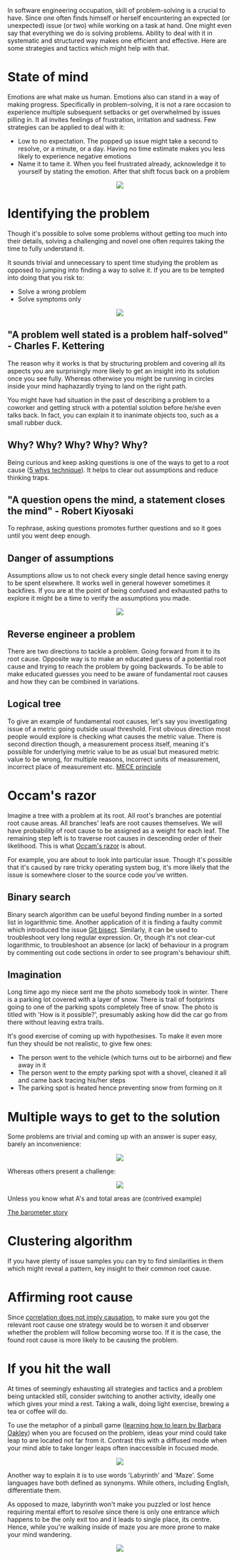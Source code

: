 In software engineering occupation, skill of problem-solving is a crucial to have. Since one often finds himself or herself encountering an expected (or unexpected) issue (or two) while working on a task at hand. One might even say that everything we do is solving problems. Ability to deal with it in systematic and structured way makes one efficient and effective. Here are some strategies and tactics which might help with that. 

# State of mind

Emotions are what make us human. Emotions also can stand in a way of making progress. Specifically in problem-solving, it is not a rare occasion to experience multiple subsequent setbacks or get overwhelmed by issues pilling in. It all invites feelings of frustration, irritation and sadness. Few strategies can be applied to deal with it:

- Low to no expectation. The popped up issue might take a second to resolve, or a minute, or a day. Having no time estimate makes you less likely to experience negative emotions 
- Name it to tame it. When you feel frustrated already, acknowledge it to yourself by stating the emotion. After that shift focus back on a problem

<p align="center">
  <img
    src="/assets/keep-calm-and-problem-solve.jpeg"
  >
</p>

# Identifying the problem

Though it's possible to solve some problems without getting too much into their details, solving a challenging and novel one often requires taking the time to fully understand it.

It sounds trivial and unnecessary to spent time studying the problem as opposed to jumping into finding a way to solve it. If you are to be tempted into doing that you risk to:
- Solve a wrong problem
- Solve symptoms only

<p align="center">
  <img
    src="/assets/caroline-carpet.gif"
  >
</p>

## "A problem well stated is a problem half-solved" - Charles F. Kettering

The reason why it works is that by structuring problem and covering all its aspects you are surprisingly more likely to get an insight into its solution once you see fully. Whereas otherwise you might be running in circles inside your mind haphazardly trying to land on the right path.

You might have had situation in the past of describing a problem to a coworker and getting struck with a potential solution before he/she even talks back. In fact, you can explain it to inanimate objects too, such as a small rubber duck. 

## Why? Why? Why? Why? Why?

Being curious and keep asking questions is one of the ways to get to a root cause ([5 whys technique](https://en.wikipedia.org/wiki/Five_whys)). It helps to clear out assumptions and reduce thinking traps.

## "A question opens the mind, a statement closes the mind" - Robert Kiyosaki

To rephrase, asking questions promotes further questions and so it goes until you went deep enough.

## Danger of assumptions

Assumptions allow us to not check every single detail hence saving energy to be spent elsewhere. It works well in general however sometimes it backfires. If you are at the point of being confused and exhausted paths to explore it might be a time to verify the assumptions you made.

<p align="center">
  <img
    src="/assets/mark-twain.jpeg"
  >
</p>

## Reverse engineer a problem

There are two directions to tackle a problem. Going forward from it to its root cause. Opposite way is to make an educated guess of a potential root cause and trying to reach the problem by going backwards. To be able to make educated guesses you need to be aware of fundamental root causes and how they can be combined in variations.

## Logical tree

To give an example of fundamental root causes, let's say you investigating issue of a metric going outside usual threshold. First obvious direction most people would explore is checking what causes the metric value. There is second direction though, a measurement process itself, meaning it's possible for underlying metric value to be as usual but measured metric value to be wrong, for multiple reasons, incorrect units of measurement, incorrect place of measurement etc. [MECE principle](https://en.wikipedia.org/wiki/MECE_principle)

# Occam's razor

Imagine a tree with a problem at its root. All root's branches are potential root cause areas. All branches' leafs are root causes themselves. We will have probability of root cause to be assigned as a weight for each leaf. The remaining step left is to traverse root causes in descending order of their likelihood. This is what [Occam's razor](https://en.wikipedia.org/wiki/Occam%27s_razor) is about.

For example, you are about to look into particular issue. Though it's possible that it's caused by rare tricky operating system bug, it's more likely that the issue is somewhere closer to the source code you've written. 

## Binary search

Binary search algorithm can be useful beyond finding number in a sorted list in logarithmic time. Another application of it is finding a faulty commit which introduced the issue [Git bisect](https://git-scm.com/docs/git-bisect). Similarly, it can be used to troubleshoot very long regular expression. Or, though it's not clear-cut logarithmic, to troubleshoot an absence (or lack) of behaviour in a program by commenting out code sections in order to see program's behaviour shift.

## Imagination

Long time ago my niece sent me the photo somebody took in winter. There is a parking lot covered with a layer of snow. There is trail of footprints going to one of the parking spots completely free of snow. The photo is titled with 'How is it possible?', presumably asking how did the car go from there without leaving extra trails.

It's good exercise of coming up with hypothesises. To make it even more fun they should be not realistic, to give few ones:
- The person went to the vehicle (which turns out to be airborne) and flew away in it
- The person went to the empty parking spot with a shovel, cleaned it all and came back tracing his/her steps
- The parking spot is heated hence preventing snow from forming on it 

# Multiple ways to get to the solution

Some problems are trivial and coming up with an answer is super easy, barely an inconvenience:

<p align="center">
  <img
    src="/assets/easy.png"
  >
</p>

Whereas others present a challenge:

<p align="center">
  <img
    src="/assets/harder.png"
  >
</p>

Unless you know what A's and total areas are (contrived example) 

[The barometer story](https://www.mrao.cam.ac.uk/~steve/astrophysics/webpages/barometer_story.htm)

# Clustering algorithm

If you have plenty of issue samples you can try to find similarities in them which might reveal a pattern, key insight to their common root cause.

# Affirming root cause

Since [correlation does not imply causation](https://en.wikipedia.org/wiki/Correlation_does_not_imply_causation), to make sure you got the relevant root cause one strategy would be to worsen it and observer whether the problem will follow becoming worse too. If it is the case, the found root cause is more likely to be causing the problem. 

# If you hit the wall

At times of seemingly exhausting all strategies and tactics and a problem being untackled still, consider switching to another activity, ideally one which gives your mind a rest. Taking a walk, doing light exercise, brewing a tea or coffee will do.

To use the metaphor of a pinball game ([learning how to learn by Barbara Oakley](https://www.coursera.org/learn/learning-how-to-learn)) when you are focused on the problem, ideas your mind could take leap to are located not far from it. Contrast this with a diffused mode when your mind able to take longer leaps often inaccessible in focused mode.  

<p align="center">
  <img
    src="/assets/focused_and_diffused_mindset.png"
  >
</p>

Another way to explain it is to use words 'Labyrinth' and 'Maze'. Some languages have both defined as synonyms. While others, including English, differentiate them.

As opposed to maze, labyrinth won't make you puzzled or lost hence requiring mental effort to resolve since there is only one entrance which happens to be the only exit too and it leads to single place, its centre. Hence, while you're walking inside of maze you are more prone to make your mind wandering.

<p align="center">
  <img
    src="/assets/maze_and_labyrinth.png"
  >
</p>
